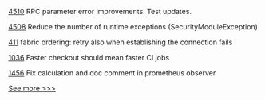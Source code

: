 
[4510](https://github.com/hyperledger/besu/pull/4510) RPC parameter error improvements. Test updates.

[4508](https://github.com/hyperledger/besu/pull/4508) Reduce the number of runtime exceptions (SecurityModuleException)

[411](https://github.com/hyperledger-labs/fabric-smart-client/pull/411) fabric ordering: retry also when establishing the connection fails

[1036](https://github.com/hyperledger/solang/pull/1036) Faster checkout should mean faster CI jobs

[1456](https://github.com/hyperledger/caliper/pull/1456) Fix calculation and doc comment in prometheus observer


[See more >>>](https://start-here.hyperledger.org/pull-requests)
